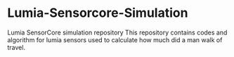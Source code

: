 Lumia-Sensorcore-Simulation
===========================

Lumia SensorCore simulation repository
This repository contains codes and algorithm for lumia sensors used to calculate how much did a man walk of travel.
